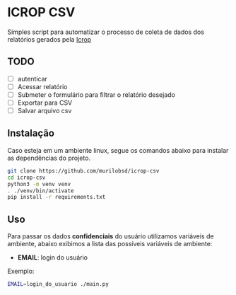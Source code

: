 # ICROP CSV

Simples script para automatizar o processo de coleta de dados dos relatórios
gerados pela [Icrop][1]

## TODO

- [ ] autenticar
- [ ] Acessar relatório
- [ ] Submeter o formulário para filtrar o relatório desejado
- [ ] Exportar para CSV
- [ ] Salvar arquivo csv

## Instalação

Caso esteja em um ambiente linux, segue os comandos abaixo para instalar as
dependências do projeto.

```bash
git clone https://github.com/murilobsd/icrop-csv
cd icrop-csv
python3 -m venv venv
. ./venv/bin/activate
pip install -r requirements.txt
```

## Uso

Para passar os dados **confidenciais** do usuário utilizamos variáveis de
ambiente, abaixo exibimos a lista das possíveis variáveis de ambiente:

- **EMAIL**: login do usuário

Exemplo:

```bash
EMAIL=login_do_usuario ./main.py
```

[1]: https://icrop.online/
